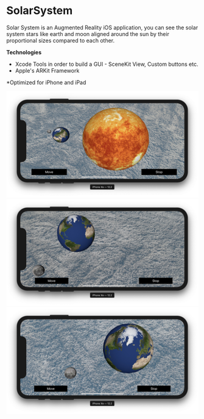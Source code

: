# SolarSystem

Solar System is an Augmented Reality iOS application, you can see the solar system stars like earth and moon aligned around the sun by their proportional sizes compared to each other.

**Technologies**
- Xcode Tools in order to build a GUI - SceneKit View, Custom buttons etc.
- Apple's ARKit Framework 

*Optimized for iPhone and iPad

![](https://github.com/LazarofShalev/SolarSystem/blob/master/ScreenShots/1.jpg)
![](https://github.com/LazarofShalev/SolarSystem/blob/master/ScreenShots/2.jpg)
![](https://github.com/LazarofShalev/SolarSystem/blob/master/ScreenShots/3.jpg)
